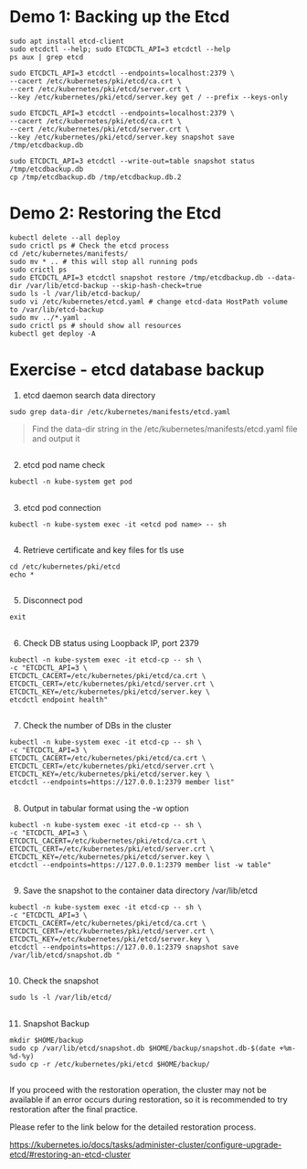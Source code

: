 # Demo 1: Backing up the Etcd
```
sudo apt install etcd-client
sudo etcdctl --help; sudo ETCDCTL_API=3 etcdctl --help
ps aux | grep etcd

sudo ETCDCTL_API=3 etcdctl --endpoints=localhost:2379 \
--cacert /etc/kubernetes/pki/etcd/ca.crt \
--cert /etc/kubernetes/pki/etcd/server.crt \
--key /etc/kubernetes/pki/etcd/server.key get / --prefix --keys-only

sudo ETCDCTL_API=3 etcdctl --endpoints=localhost:2379 \
--cacert /etc/kubernetes/pki/etcd/ca.crt \
--cert /etc/kubernetes/pki/etcd/server.crt \
--key /etc/kubernetes/pki/etcd/server.key snapshot save /tmp/etcdbackup.db

sudo ETCDCTL_API=3 etcdctl --write-out=table snapshot status /tmp/etcdbackup.db
cp /tmp/etcdbackup.db /tmp/etcdbackup.db.2
```
# Demo 2: Restoring the Etcd
```
kubectl delete --all deploy
sudo crictl ps # Check the etcd process
cd /etc/kubernetes/manifests/
sudo mv * .. # this will stop all running pods
sudo crictl ps
sudo ETCDCTL_API=3 etcdctl snapshot restore /tmp/etcdbackup.db --data-dir /var/lib/etcd-backup --skip-hash-check=true
sudo ls -l /var/lib/etcd-backup/
sudo vi /etc/kubernetes/etcd.yaml # change etcd-data HostPath volume to /var/lib/etcd-backup
sudo mv ../*.yaml .
sudo crictl ps # should show all resources
kubectl get deploy -A
```

# Exercise - etcd database backup

1. etcd daemon search data directory

```
sudo grep data-dir /etc/kubernetes/manifests/etcd.yaml
```
> Find the data-dir string in the /etc/kubernetes/manifests/etcd.yaml file and output it


##

2. etcd pod name check

```
kubectl -n kube-system get pod
```

##

3. etcd pod connection

```
kubectl -n kube-system exec -it <etcd pod name> -- sh
```

##

4. Retrieve certificate and key files for tls use

```
cd /etc/kubernetes/pki/etcd
echo *
```

##

5. Disconnect pod

```
exit
```

##

6. Check DB status using Loopback IP, port 2379

```
kubectl -n kube-system exec -it etcd-cp -- sh \
-c "ETCDCTL_API=3 \
ETCDCTL_CACERT=/etc/kubernetes/pki/etcd/ca.crt \
ETCDCTL_CERT=/etc/kubernetes/pki/etcd/server.crt \
ETCDCTL_KEY=/etc/kubernetes/pki/etcd/server.key \
etcdctl endpoint health"
```

##

7. Check the number of DBs in the cluster

```
kubectl -n kube-system exec -it etcd-cp -- sh \
-c "ETCDCTL_API=3 \
ETCDCTL_CACERT=/etc/kubernetes/pki/etcd/ca.crt \
ETCDCTL_CERT=/etc/kubernetes/pki/etcd/server.crt \
ETCDCTL_KEY=/etc/kubernetes/pki/etcd/server.key \
etcdctl --endpoints=https://127.0.0.1:2379 member list"
```

##

8. Output in tabular format using the -w option

```
kubectl -n kube-system exec -it etcd-cp -- sh \
-c "ETCDCTL_API=3 \
ETCDCTL_CACERT=/etc/kubernetes/pki/etcd/ca.crt \
ETCDCTL_CERT=/etc/kubernetes/pki/etcd/server.crt \
ETCDCTL_KEY=/etc/kubernetes/pki/etcd/server.key \
etcdctl --endpoints=https://127.0.0.1:2379 member list -w table"
```

##

9. Save the snapshot to the container data directory /var/lib/etcd

```
kubectl -n kube-system exec -it etcd-cp -- sh \
-c "ETCDCTL_API=3 \
ETCDCTL_CACERT=/etc/kubernetes/pki/etcd/ca.crt \
ETCDCTL_CERT=/etc/kubernetes/pki/etcd/server.crt \
ETCDCTL_KEY=/etc/kubernetes/pki/etcd/server.key \
etcdctl --endpoints=https://127.0.0.1:2379 snapshot save /var/lib/etcd/snapshot.db "
```

##

10. Check the snapshot

```
sudo ls -l /var/lib/etcd/
```

##

11. Snapshot Backup

```
mkdir $HOME/backup
sudo cp /var/lib/etcd/snapshot.db $HOME/backup/snapshot.db-$(date +%m-%d-%y)
sudo cp -r /etc/kubernetes/pki/etcd $HOME/backup/
```

##

If you proceed with the restoration operation, the cluster may not be available if an error occurs during restoration, so it is recommended to try restoration after the final practice.

Please refer to the link below for the detailed restoration process.

https://kubernetes.io/docs/tasks/administer-cluster/configure-upgrade-etcd/#restoring-an-etcd-cluster

##
